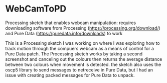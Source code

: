 # WebCamToPD
Processing sketch that enables webcam manipulation: requires downloading software from Processing (https://processing.org/download/) and Pure Data (https://puredata.info/downloads) to work

This is a Processing sketch I was working on where I was exploring how to track motion through the compuers webcam as a means of control for a Pure Data patch.  The Processing sketch works by taking a second screenshot and canceling out the colours then returns the  average distance  between two colours when movement is detected.  the sketch also uses the oscp5 library to send messages to netreceive in Pure Data, but I had an issue with creating packed messages for Pure Data to unpack.


